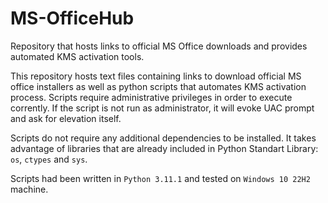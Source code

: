 # MS-OfficeHub
Repository that hosts links to official MS Office downloads and provides automated KMS activation tools.

This repository hosts text files containing links to download official MS office installers as well as python scripts that automates KMS activation process. Scripts require administrative privileges in order to execute corrently. If the script is not run as administrator, it will evoke UAC prompt and ask for elevation itself.

Scripts do not require any additional dependencies to be installed. It takes advantage of libraries that are already included in Python Standart Library: <code>os</code>,  <code>ctypes</code> and <code>sys</code>.

Scripts had been written in <code>Python 3.11.1</code> and tested on <code>Windows 10 22H2</code> machine.   
